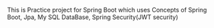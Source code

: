 This is Practice project for Spring Boot which uses Concepts of Spring Boot, Jpa, My SQL DataBase, Spring Security(JWT security) 
